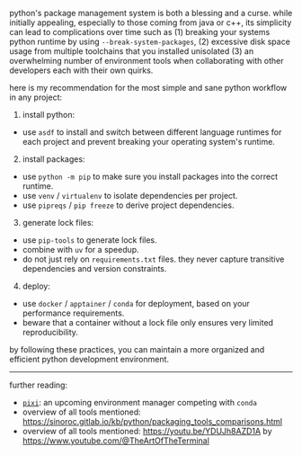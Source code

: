 python's package management system is both a blessing and a curse. while initially appealing, especially to those coming from java or c++, its simplicity can lead to complications over time such as (1) breaking your systems python runtime by using `--break-system-packages`, (2) excessive disk space usage from multiple toolchains that you installed unisolated (3) an overwhelming number of environment tools when collaborating with other developers each with their own quirks.

here is my recommendation for the most simple and sane python workflow in any project:

1) install python:

  - use `asdf` to install and switch between different language runtimes for each project and prevent breaking your operating system's runtime.

2) install packages:

  - use `python -m pip` to make sure you install packages into the correct runtime.
  - use `venv` / `virtualenv` to isolate dependencies per project.
  - use `pipreqs` / `pip freeze` to derive project dependencies.

3) generate lock files:

  - use `pip-tools` to generate lock files.
  - combine with `uv` for a speedup.
  - do not just rely on `requirements.txt` files. they never capture transitive dependencies and version constraints.

4) deploy:

  - use `docker` / `apptainer` / `conda` for deployment, based on your performance requirements.
  - beware that a container without a lock file only ensures very limited reproducibility.

by following these practices, you can maintain a more organized and efficient python development environment.

---

further reading:

- [`pixi`](https://github.com/prefix-dev/pixi): an upcoming environment manager competing with `conda`
- overview of all tools mentioned: https://sinoroc.gitlab.io/kb/python/packaging_tools_comparisons.html
- overview of all tools mentioned: https://youtu.be/YDUJh8AZD1A by https://www.youtube.com/@TheArtOfTheTerminal
